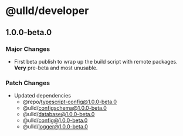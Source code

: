 # @ulld/developer

## 1.0.0-beta.0

### Major Changes

- First beta publish to wrap up the build script with remote packages. **Very** pre-beta and most unusable.

### Patch Changes

- Updated dependencies
  - @repo/typescript-config@1.0.0-beta.0
  - @ulld/configschema@1.0.0-beta.0
  - @ulld/database@1.0.0-beta.0
  - @ulld/config@1.0.0-beta.0
  - @ulld/logger@1.0.0-beta.0
